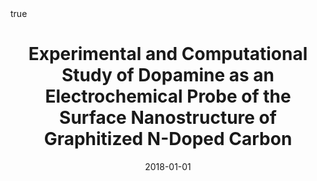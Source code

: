 ---
id: behanExperimentalComputationalStudy2018
title: Experimental and Computational Study of Dopamine as an Electrochemical Probe
  of the Surface Nanostructure of Graphitized N-Doped Carbon
date: '2018-01-01'
authors:
- Behan, James A and Hoque, Md Khairul and Stamatin, Serban N and Perova, Tatiana
  S and Vilella-Arribas, Laia and García-Melchor, Max and Colavita, Paula E
doi: 10.1021/acs.jpcc.8b05484
publication: 'In: *The Journal of Physical Chemistry C* 122'
publication_types:
- '1'
selected: false
tags: []
projects: []
math: true
url: https://doi.org/10.1021/acs.jpcc.8b05484
links:
- name: Publisher
  url: https://doi.org/10.1021/acs.jpcc.8b05484

---